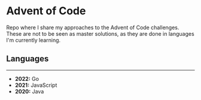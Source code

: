# Advent of Code

Repo where I share my approaches to the Advent of Code challenges.
These are not to be seen as master solutions, as they are done in languages I'm currently learning.

## Languages

---

- **2022:** Go
- **2021:** JavaScript
- **2020:** Java
